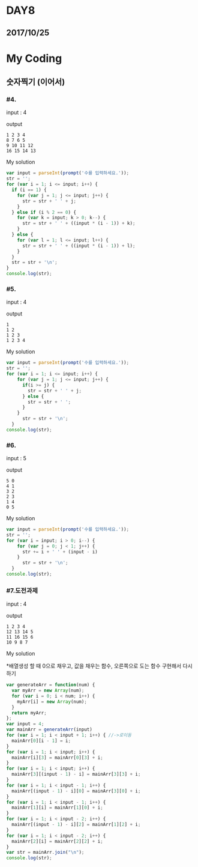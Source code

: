 # DAY8

## 2017/10/25

# My Coding


## 숫자찍기 (이어서)

### #4.

input : 4

output

```
1 2 3 4
8 7 6 5
9 10 11 12
16 15 14 13
```

My solution

```javascript
var input = parseInt(prompt('수를 입력하세요.'));
str = '';
for (var i = 1; i <= input; i++) {
  if (i == 1) {
    for (var j = 1; j <= input; j++) {
      str = str + ' ' + j;
    }
  } else if (i % 2 == 0) {
    for (var k = input; k > 0; k--) {
      str = str + ' ' + ((input * (i - 1)) + k);
    }
  } else {
    for (var l = 1; l <= input; l++) {
      str = str + ' ' + ((input * (i - 1)) + l);
    }
  }
  str = str + '\n';
}
console.log(str);
```

### #5.

input : 4

output

```
1
1 2
1 2 3
1 2 3 4
```

My solution

```javascript
var input = parseInt(prompt('수를 입력하세요.'));
str = '';
for (var i = 1; i <= input; i++) {
    for (var j = 1; j <= input; j++) {
      if(i >= j) {
        str = str + ' ' + j;
      } else {
        str = str + ' ';
      }
    }
      str = str + '\n';
  }
console.log(str);
```

### #6.

input : 5

output

```
5 0
4 1
3 2
2 3
1 4
0 5
```

My solution

```javascript
var input = parseInt(prompt('수를 입력하세요.'));
str = '';
for (var i = input; i > 0; i--) {
    for (var j = 0; j < 1; j++) {
      str += i + ' ' + (input - i)
    }
      str = str + '\n';
  }
console.log(str);
```

### #7.도전과제

input : 4

output

```
1 2 3 4
12 13 14 5
11 16 15 6
10 9 8 7
```

My solution

  *배열생성 할 때 0으로 채우고, 값을 채우는 함수, 오른쪽으로 도는 함수 구현해서 다시하기

```javascript
var generateArr = function(num) {
  var myArr = new Array(num);
  for (var i = 0; i < num; i++) {
    myArr[i] = new Array(num);
  }
  return myArr;
};
var input = 4;
var mainArr = generateArr(input)
for (var i = 1; i < input + 1; i++) { //->로이동
  mainArr[0][i - 1] = i;
}
for (var i = 1; i < input; i++) {
  mainArr[i][3] = mainArr[0][3] + i;
}
for (var i = 1; i < input; i++) {
  mainArr[3][(input - 1) - i] = mainArr[3][3] + i;
}
for (var i = 1; i < input - 1; i++) {
  mainArr[(input - 1) - i][0] = mainArr[3][0] + i;
}
for (var i = 1; i < input - 1; i++) {
  mainArr[1][i] = mainArr[1][0] + i;
}
for (var i = 1; i < input - 2; i++) {
  mainArr[(input - 1) - i][2] = mainArr[1][2] + i;
}
for (var i = 1; i < input - 2; i++) {
  mainArr[2][i] = mainArr[2][2] + i;
}
var str = mainArr.join("\n");
console.log(str);
```
